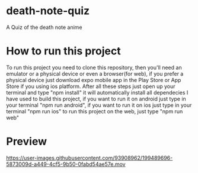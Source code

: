 # death-note-quiz
A Quiz of the death note anime

# How to run this project
To run this project you need to clone this repository,
then you'll need an emulator or a physical device or even a browser(for web),
if you prefer a physical device just download expo mobile app in the Play Store or App Store if you using ios platform.
After all these steps just open up your terminal and type "npm install" it will automatically install all dependecies I have used to build this project,
if you want to run it on android just type in your terminal "npm run android", if you want to run it on ios just type in your terminal "npm run ios" to run this project on the web, just type "npm run web"
# Preview


https://user-images.githubusercontent.com/93908962/199489696-5873009d-a449-4cf5-9b50-0fabd54ae57e.mov

